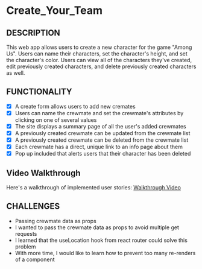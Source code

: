 # Create_Your_Team

## DESCRIPTION
This web app allows users to create a new character for the game "Among Us". Users can name their characters, set the character's height, and set the character's color. Users can view all of the characters they've created, edit previously created characters, and delete previously created characters as well.

## FUNCTIONALITY

 - [x] A create form allows users to add new cremates
 - [x] Users can name the crewmate and set the crewmate's attributes by clicking on one of several values
 - [x] The site displays a summary page of all the user's added crewmates
 - [x] A previously created crewmate can be updated from the crewmate list
 - [x] A previously created crewmate can be deleted from the crewmate list
 - [x] Each crewmate has a direct, unique link to an info page about them
 - [x] Pop up included that alerts users that their character has been deleted

## Video Walkthrough
Here's a walkthrough of implemented user stories:
<a href='https://www.dropbox.com/scl/fi/2qdmeueo03oijcv80l9vr/K_Thornton_WEB103_Week7.mp4?rlkey=1ezbkj5er0ocxrt3dkengn6yb&st=c0uc1vzl&dl=0'>Walkthrough Video</a>

## CHALLENGES  
- Passing crewmate data as props
 - I wanted to pass the crewmate data as props to avoid multiple get requests
 - I learned that the useLocation hook from react router could solve this problem
 - With more time, I would like to learn how to prevent too many re-renders of a component
